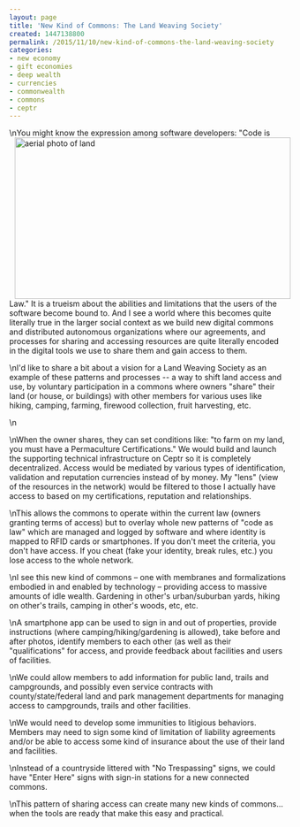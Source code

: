 ```yaml
---
layout: page
title: 'New Kind of Commons: The Land Weaving Society'
created: 1447138800
permalink: /2015/11/10/new-kind-of-commons-the-land-weaving-society
categories:
- new economy
- gift economies
- deep wealth
- currencies
- commonwealth
- commons
- ceptr
---
```

\n<img alt="aerial photo of land" src="{{ site.urlimg }}images/woodlands_trace_weaving.jpg" style="width: 500px; height: 292px; margin-left: 10px; margin-right: 10px; float: left;">You might know the expression among software developers: "Code is Law." It is a trueism about the abilities and limitations that the users of the software become bound to. And I see a world where this becomes quite literally true in the larger social context as we build new digital commons and distributed autonomous organizations where our agreements, and processes for sharing and accessing resources are quite literally encoded in the digital tools we use to share them and gain access to them.</p>\nI'd like to share a bit about a vision for a Land Weaving Society as an example of these patterns and processes -- a way to shift land access and use, by voluntary participation in a commons where owners "share" their land (or house, or buildings) with other members for various uses like hiking, camping, farming, firewood collection, fruit harvesting, etc.</p>\n<!--break--></p>\nWhen the owner shares, they can set conditions like: "to farm on my land, you must have a Permaculture Certifications." We would build and launch the supporting technical infrastructure on Ceptr so it is completely decentralized. Access would be mediated by various types of identification, validation and reputation currencies instead of by money. My "lens" (view of the resources in the network) would be filtered to those I actually have access to based on my certifications, reputation and relationships.</p>\nThis allows the commons to operate within the current law (owners granting terms of access) but to overlay whole new patterns of "code as law" which are managed and logged by software and where identity is mapped to RFID cards or smartphones. If you don't meet the criteria, you don't have access. If you cheat (fake your identity, break rules, etc.) you lose access to the whole network.</p>\nI see this new kind of commons – one with membranes and formalizations embodied in and enabled by technology – providing access to massive amounts of idle wealth. Gardening in other's urban/suburban yards, hiking on other's trails, camping in other's woods, etc, etc.</p>\nA smartphone app can be used to sign in and out of properties, provide instructions (where camping/hiking/gardening is allowed), take before and after photos, identify members to each other (as well as their "qualifications" for access, and provide feedback about facilities and users of facilities.</p>\nWe could allow members to add information for public land, trails and campgrounds, and possibly even service contracts with county/state/federal land and park management departments for managing access to campgrounds, trails and other facilities.</p>\nWe would need to develop some immunities to litigious behaviors. Members may need to sign some kind of limitation of liability agreements and/or be able to access some kind of insurance about the use of their land and facilities.</p>\nInstead of a countryside littered with "No Trespassing" signs, we could have "Enter Here" signs with sign-in stations for a new connected commons.</p>\nThis pattern of sharing access can create many new kinds of commons… when the tools are ready that make this easy and practical.</p>
